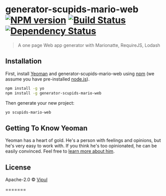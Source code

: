 # generator-scupids-mario-web [![NPM version][npm-image]][npm-url] [![Build Status][travis-image]][travis-url] [![Dependency Status][daviddm-image]][daviddm-url]
> A one page Web app generator with Marionatte, RequireJS, Lodash

## Installation

First, install [Yeoman](http://yeoman.io) and generator-scupids-mario-web using [npm](https://www.npmjs.com/) (we assume you have pre-installed [node.js](https://nodejs.org/)).

```bash
npm install -g yo
npm install -g generator-scupids-mario-web
```

Then generate your new project:

```bash
yo scupids-mario-web
```

## Getting To Know Yeoman

Yeoman has a heart of gold. He&#39;s a person with feelings and opinions, but he&#39;s very easy to work with. If you think he&#39;s too opinionated, he can be easily convinced. Feel free to [learn more about him](http://yeoman.io/).

## License

Apache-2.0 © [Vipul](vipul261.github.io)


[npm-image]: https://badge.fury.io/js/generator-scupids-mario-web.svg
[npm-url]: https://npmjs.org/package/generator-scupids-mario-web
[travis-image]: https://travis-ci.org/vipul261/generator-scupids-mario-web.svg?branch=master
[travis-url]: https://travis-ci.org/vipul261/generator-scupids-mario-web
[daviddm-image]: https://david-dm.org/vipul261/generator-scupids-mario-web.svg?theme=shields.io
[daviddm-url]: https://david-dm.org/vipul261/generator-scupids-mario-web
=======
